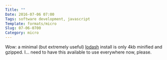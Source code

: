 ```yaml
---
Title: ""
Date: 2016-07-06 07:00
Tags: software development, javascript
Template: formats/micro
Slug: 07-06-0700
Category: micro
---
```


Wow: a minimal (but extremely useful) [lodash] install is only 4kb minified and gzipped. I... need to have this available to use everywhere now, please.

[lodash]: https://lodash.com
